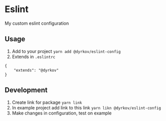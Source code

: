 # Eslint

My custom eslint configuration

## Usage

1. Add to your project `yarn add @dyrkov/eslint-config`
2. Extends in `.eslintrc`
```
{
    "extends": "@dyrkov"
}
```
## Development

1. Create link for package `yarn link`
2. In example project  add link to this link `yarn likn @dyrkov/eslint-config`
3. Make changes in configuration, test on example
